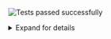 ![Tests passed successfully](https://img.shields.io/badge/tests-1%20passed-success)
<details><summary>Expand for details</summary>
 
|Report|Passed|Failed|Skipped|Time|
|:---|---:|---:|---:|---:|
|fixtures/external/jest/jest-react-component-test-results.xml|1 ✅|||1000ms|
## ✅ <a id="user-content-r0" href="#user-content-r0">fixtures/external/jest/jest-react-component-test-results.xml</a>
**1** tests were completed in **1000ms** with **1** passed, **0** failed and **0** skipped.
|Test suite|Passed|Failed|Skipped|Time|
|:---|---:|---:|---:|---:|
|[\<Component /\>](#user-content-r0s0)|1 ✅|||798ms|
### ✅ <a id="user-content-r0s0" href="#user-content-r0s0">\<Component /\></a>
```
✅ <Component /> should render properly
```
</details>